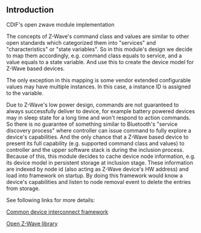 Introduction
------------
CDIF's open zwave module implementation

The concepts of Z-Wave's command class and values are similar to other open standards which categorized them into "services" and "characteristics" or "state variables". So in this module's design we decide to map them accordingly, e.g. command class equals to service, and a value equals to a state variable. And use this to create the device model for Z-Wave based devices.

The only exception in this mapping is some vendor extended configurable values may have multiple instances. In this case, a instance ID is assigned to the variable.

Due to Z-Wave's low power design, commands are not guaranteed to always successfully deliver to device, for example battery powered devices may in sleep state for a long time and won't respond to action commands. So there is no guarantee of something similar to Bluetooth's "service discovery process" where controller can issue command to fully explore a device's capabilities. And the only chance that a Z-Wave based device to present its full capability (e.g. supported command class and values) to controller and the upper software stack is during the inclusion process. Because of this, this module decides to cache device node information, e.g. its device model in persistent storage at inclusion stage. These information are indexed by node id (also acting as Z-Wave device's HW address) and load into framework on startup. By doing this framework would know a device's capabilities and listen to node removal event to delete the entries from storage.

See following links for more details: <br/>

[Common device interconnect framework](https://github.com/out4b/cdif)

[Open Z-Wave library](https://github.com/jperkin/node-openzwave)
